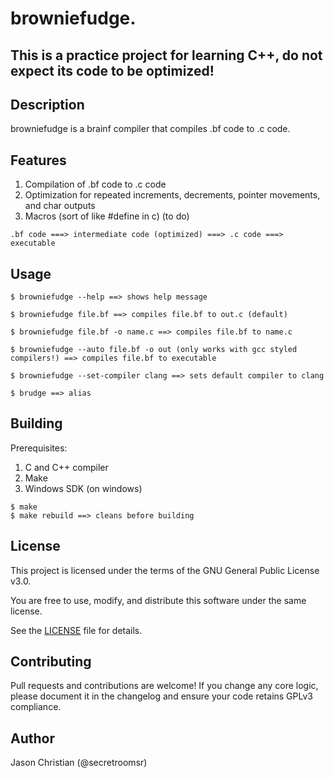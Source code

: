 # browniefudge.

## This is a practice project for learning C++, do not expect its code to be optimized!

## Description

browniefudge is a brainf compiler that compiles .bf code to .c code.

## Features
1. Compilation of .bf code to .c code
2. Optimization for repeated increments, decrements, pointer movements, and char outputs
3. Macros (sort of like #define in c)     (to do)

```
.bf code ===> intermediate code (optimized) ===> .c code ===> executable
```

## Usage
```
$ browniefudge --help ==> shows help message

$ browniefudge file.bf ==> compiles file.bf to out.c (default)

$ browniefudge file.bf -o name.c ==> compiles file.bf to name.c

$ browniefudge --auto file.bf -o out (only works with gcc styled compilers!) ==> compiles file.bf to executable

$ browniefudge --set-compiler clang ==> sets default compiler to clang

$ brudge ==> alias
```

## Building

Prerequisites:
1. C and C++ compiler
2. Make
3. Windows SDK (on windows)

```
$ make
$ make rebuild ==> cleans before building
```

## License

This project is licensed under the terms of the GNU General Public License v3.0.

You are free to use, modify, and distribute this software under the same license.

See the [LICENSE](LICENSE) file for details.

## Contributing

Pull requests and contributions are welcome! If you change any core logic, please document it in the changelog and ensure your code retains GPLv3 compliance.

## Author

Jason Christian (@secretroomsr)
